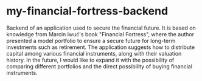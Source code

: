 # my-financial-fortress-backend
Backend of an application used to secure the financial future. It is based on knowledge from Marcin Iwuć's book "Financial Fortress", where the author presented a model portfolio to ensure a secure future for long-term investments such as retirement. The application suggests how to distribute capital among various financial instruments, along with their valuation history. In the future, I would like to expand it with the possibility of comparing different portfolios and the direct possibility of buying financial instruments. 
